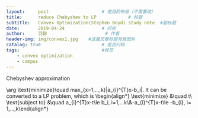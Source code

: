 ```yaml
---
layout:     post                    # 使用的布局（不需要改）
title:      reduce Chebyshev to LP            # 标题 
subtitle:   Convex Optimization(Stephen_Boyd) study note  #副标题
date:       2019-04-24              # 时间
author:     羽聪                      # 作者
header-img: img/convex1.jpg    #这篇文章标题背景图片
catalog: true                       # 是否归档
tags:                               #标签
    - convex optimization
    - campus
---
```


Chebyshev approximation

\arg \text{minimize}\quad max_{x=1,...,k}|a_{i}^{T}x-b_i|.
It can be converted to a LP problem, which is
 \begin{align*} \text{minimize} &\quad t\\ \text{subject to} &\quad a_{i}^{T}x-t\le b_i, i=1,...k\\&-a_{i}^{T}x-t\le -b_{i}, i= 1,...,k\end{align*}
